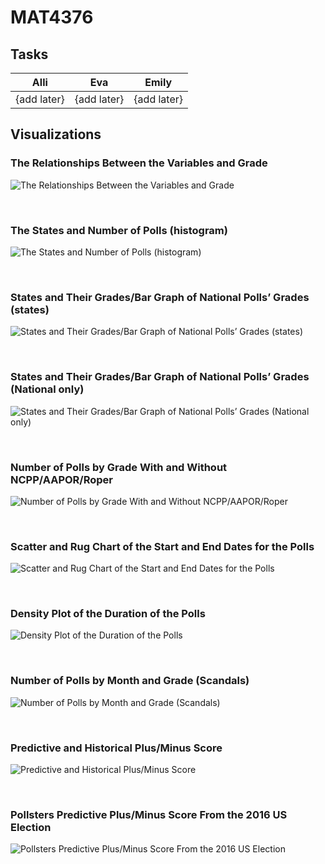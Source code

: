 # MAT4376

## Tasks
| Alli        | Eva         | Emily         |
|    :---:    |    :----:   |     :---:     |
| {add later} | {add later}     | {add later}   |


## Visualizations

### The Relationships Between the Variables and Grade

![The Relationships Between the Variables and Grade](https://github.com/EvaGostiuk/MAT4376/blob/master/Visualizations/EvaVisualizations/corr_grade.png?raw=true)


&nbsp;

### The States and Number of Polls (histogram)

![The States and Number of Polls (histogram)](https://github.com/EvaGostiuk/MAT4376/blob/master/Visualizations/EvaVisualizations/histogram.png?raw=true)


&nbsp;

### States and Their Grades/Bar Graph of National Polls’ Grades (states)

![States and Their Grades/Bar Graph of National Polls’ Grades (states)](https://github.com/EvaGostiuk/MAT4376/blob/master/Visualizations/EvaVisualizations/state_wheel.png?raw=true)


&nbsp;

### States and Their Grades/Bar Graph of National Polls’ Grades (National only)

![States and Their Grades/Bar Graph of National Polls’ Grades (National only)](https://github.com/EvaGostiuk/MAT4376/blob/master/Visualizations/EvaVisualizations/national_grade.png?raw=true)


&nbsp;

### Number of Polls by Grade With and Without NCPP/AAPOR/Roper


![Number of Polls by Grade With and Without NCPP/AAPOR/Roper](https://github.com/EvaGostiuk/MAT4376/blob/master/Visualizations/AlliVisualizations/ncpp_aapor_roper_definitive.png?raw=true)


&nbsp;


### Scatter and Rug Chart of the Start and End Dates for the Polls

![Scatter and Rug Chart of the Start and End Dates for the Polls](https://github.com/EvaGostiuk/MAT4376/blob/master/Visualizations/EvaVisualizations/ragplot.png?raw=true)


&nbsp;

### Density Plot of the Duration of the Polls

![Density Plot of the Duration of the Polls](https://github.com/EvaGostiuk/MAT4376/blob/master/Visualizations/EvaVisualizations/grade_duration_density.png?raw=true)


&nbsp;

### Number of Polls by Month and Grade (Scandals) 

![Number of Polls by Month and Grade (Scandals)](https://github.com/EvaGostiuk/MAT4376/blob/master/Visualizations/AlliVisualizations/poll_scandal_definitive.png?raw=true)


&nbsp;

### Predictive and Historical Plus/Minus Score 

![Predictive and Historical Plus/Minus Score ](https://github.com/EvaGostiuk/MAT4376/blob/master/Visualizations/EvaVisualizations/hist_pred_plmin.png?raw=true)


&nbsp;

### Pollsters Predictive Plus/Minus Score From the 2016 US Election

![Pollsters Predictive Plus/Minus Score From the 2016 US Election](https://github.com/EvaGostiuk/MAT4376/blob/master/Visualizations/EmVisualizations/Pollsters_Predictive_Plus_Minus_Score_From_The_2016_USA_Election.jpg?raw=true)


&nbsp;
